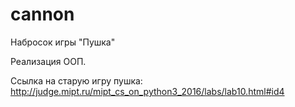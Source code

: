 # cannon
Набросок игры "Пушка"

Реализация ООП.


Ссылка на старую игру пушка: http://judge.mipt.ru/mipt_cs_on_python3_2016/labs/lab10.html#id4
